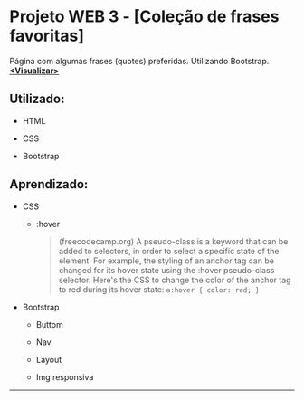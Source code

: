 # Projeto WEB 3 - [Coleção de frases favoritas]
Página com algumas frases (quotes) preferidas.
Utilizando Bootstrap. __[<Visualizar\>](https://hlays.github.io/learning-web/MP-3-Frases-com-Bootstrap/)__

## Utilizado:

- HTML

- CSS

- Bootstrap


## Aprendizado:

- CSS 

    - :hover 

        > (freecodecamp.org) A pseudo-class is a keyword that can be added to selectors, in order to select a specific state of the element.
        > For example, the styling of an anchor tag can be changed for its hover state using the :hover pseudo-class selector.      Here's the CSS to change the color of the anchor tag to red during its hover state:
                ```
                a:hover {
                color: red;
                }
                ```

- Bootstrap

    - Buttom

    - Nav

    - Layout

    - Img responsiva
---
